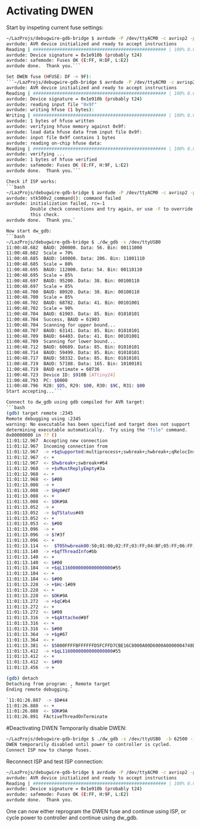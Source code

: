# Activating DWEN
Start by inspeting current fuse settings:  
```bash
~/LazProjs/debugwire-gdb-bridge $ avrdude -P /dev/ttyACM0 -c avrisp2 -p t24  
avrdude: AVR device initialized and ready to accept instructions  
Reading | ################################################## | 100% 0.00s  
avrdude: Device signature = 0x1e910b (probably t24)  
avrdude: safemode: Fuses OK (E:FF, H:DF, L:E2)  
avrdude done.  Thank you.``` 

Set DWEN fuse (HFUSE: DF -> 9F):  
```~/LazProjs/debugwire-gdb-bridge $ avrdude -P /dev/ttyACM0 -c avrisp2 -p t24 -U hfuse:w:0x9f:m  
avrdude: AVR device initialized and ready to accept instructions  
Reading | ################################################## | 100% 0.00s  
avrdude: Device signature = 0x1e910b (probably t24)  
avrdude: reading input file "0x9f"  
avrdude: writing hfuse (1 bytes):  
Writing | ################################################## | 100% 0.01s  
avrdude: 1 bytes of hfuse written  
avrdude: verifying hfuse memory against 0x9f:  
avrdude: load data hfuse data from input file 0x9f:  
avrdude: input file 0x9f contains 1 bytes  
avrdude: reading on-chip hfuse data:  
Reading | ################################################## | 100% 0.00s  
avrdude: verifying ...  
avrdude: 1 bytes of hfuse verified  
avrdude: safemode: Fuses OK (E:FF, H:9F, L:E2)  
avrdude done.  Thank you.```

Check if ISP works:  
```bash
~/LazProjs/debugwire-gdb-bridge $ avrdude -P /dev/ttyACM0 -c avrisp2 -p t24   
avrdude: stk500v2_command(): command failed  
avrdude: initialization failed, rc=-1  
         Double check connections and try again, or use -F to override  
         this check.  
avrdude done.  Thank you.`

Now start dw_gdb:  
```bash
~/LazProjs/debugwire-gdb-bridge $ ./dw_gdb -s /dev/ttyUSB0   
11:00:48.682  BAUD: 200000. Data: 56. Bin: 00111000  
11:00:48.682  Scale = 70%  
11:00:48.685  BAUD: 140000. Data: 206. Bin: 11001110  
11:00:48.685  Scale = 80%  
11:00:48.695  BAUD: 112000. Data: 54. Bin: 00110110  
11:00:48.695  Scale = 85%  
11:00:48.697  BAUD: 95200. Data: 38. Bin: 00100110  
11:00:48.697  Scale = 85%  
11:00:48.700  BAUD: 80920. Data: 38. Bin: 00100110  
11:00:48.700  Scale = 85%  
11:00:48.702  BAUD: 68782. Data: 41. Bin: 00101001  
11:00:48.702  Scale = 90%  
11:00:48.704  BAUD: 61903. Data: 85. Bin: 01010101  
11:00:48.704  Success, BAUD = 61903  
11:00:48.704  Scanning for upper bound...  
11:00:48.707  BAUD: 63141. Data: 85. Bin: 01010101  
11:00:48.709  BAUD: 64403. Data: 41. Bin: 00101001  
11:00:48.709  Scanning for lower bound...  
11:00:48.712  BAUD: 60689. Data: 85. Bin: 01010101  
11:00:48.714  BAUD: 59499. Data: 85. Bin: 01010101  
11:00:48.717  BAUD: 58332. Data: 85. Bin: 01010101  
11:00:48.719  BAUD: 57188. Data: 165. Bin: 10100101  
11:00:48.719  BAUD estimate = 60736  
11:00:48.723  Device ID: $910B [ATtiny24]  
11:00:48.793  PC: $0000  
11:00:48.796  R28: $D5, R29: $00, R30: $9C, R31: $00  
Start accepting...```

Connect to dw_gdb using gdb compiled for AVR target:  
```bash
(gdb) target remote :2345  
Remote debugging using :2345  
warning: No executable has been specified and target does not support  
determining executable automatically.  Try using the "file" command.  
0x00000000 in ?? ()  
11:01:12.967  Accepting new connection  
11:01:12.967  Incoming connection from  
11:01:12.967  -> +$qSupported:multiprocess+;swbreak+;hwbreak+;qRelocInsn+;fork-events+;vfork-events+;exec-events+;vContSupported+;QThreadEvents+;no-resumed+#df  
11:01:12.967  <- +  
11:01:12.967  <- $hwbreak+;swbreak+#64  
11:01:12.968  -> +$vMustReplyEmpty#3a  
11:01:12.968  <- +  
11:01:12.968  <- $#00  
11:01:13.008  -> +  
11:01:13.008  -> $Hg0#df  
11:01:13.008  <- +  
11:01:13.008  <- $OK#9A  
11:01:13.052  -> +  
11:01:13.052  -> $qTStatus#49  
11:01:13.052  <- +  
11:01:13.053  <- $#00  
11:01:13.096  -> +  
11:01:13.096  -> $?#3f  
11:01:13.096  <- +  
11:01:13.114  <-  $T05hwbreak00:50;01:00;02:FF;03:FF;04:BF;05:FF;06:FF;07:FD;08:5F;09:CF;0A:FD;0B:7C;0C:BE;0D:16;0E:C8;0F:00;10:0A;11:00;12:D6;13:00;14:0A;15:00;16:00;17:00;18:47;19:48;1A:D6;1B:00;1C:D5;1D:00;1E:9C;1F:00;20:00;21:DF00;22:00000000;#5D
11:01:13.140  -> +$qfThreadInfo#bb  
11:01:13.140  <- +  
11:01:13.140  <- $#00  
11:01:13.184  -> +$qL1160000000000000000#55  
11:01:13.184  <- +  
11:01:13.184  <- $#00  
11:01:13.228  -> +$Hc-1#09  
11:01:13.228  <- +  
11:01:13.228  <- $OK#9A  
11:01:13.272  -> +$qC#b4  
11:01:13.272  <- +  
11:01:13.272  <- $#00  
11:01:13.316  -> +$qAttached#8f  
11:01:13.316  <- +  
11:01:13.316  <- $#00  
11:01:13.364  -> +$g#67  
11:01:13.364  <- +  
11:01:13.381  <- $5000FFFFBFFFFFFD5FCFFD7CBE16C8000A00D6000A0000004748D600D5005F0000DF0000000000#43  
11:01:13.412  -> +$qL1160000000000000000#55  
11:01:13.412  <- +  
11:01:13.412  <- $#00  
11:01:13.456  -> +
```

```bash
(gdb) detach  
Detaching from program: , Remote target  
Ending remote debugging.`  

`11:01:26.887  -> $D#44  
11:01:26.888  <- +  
11:01:26.888  <- $OK#9A  
11:01:26.891  FActiveThreadOnTerminate
```

#Deactivating DWEN
Temporarily disable DWEN:  
```bash
~/LazProjs/debugwire-gdb-bridge $ ./dw_gdb -s /dev/ttyUSB0  -b 62500 -i  
DWEN temporarily disabled until power to controller is cycled.  
Connect ISP now to change fuses.
```

Reconnect ISP and test ISP connection:  
```bash
~/LazProjs/debugwire-gdb-bridge $ avrdude -P /dev/ttyACM0 -c avrisp2 -p t24   
avrdude: AVR device initialized and ready to accept instructions  
Reading | ################################################## | 100% 0.00s  
avrdude: Device signature = 0x1e910b (probably t24)  
avrdude: safemode: Fuses OK (E:FF, H:9F, L:E2)  
avrdude done.  Thank you.
```

One can now either reprogram the DWEN fuse and continue using ISP, or cycle power to controller and continue using dw_gdb.

